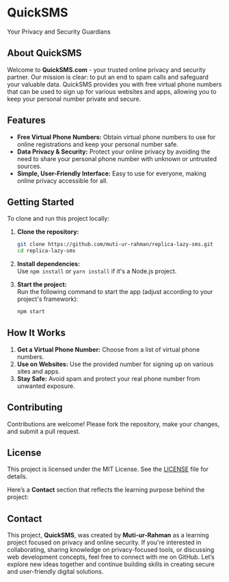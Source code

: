 
# QuickSMS 

Your Privacy and Security Guardians

## About QuickSMS

Welcome to **QuickSMS.com** - your trusted online privacy and security partner. Our mission is clear: to put an end to spam calls and safeguard your valuable data. QuickSMS provides you with free virtual phone numbers that can be used to sign up for various websites and apps, allowing you to keep your personal number private and secure.

## Features

- **Free Virtual Phone Numbers:** Obtain virtual phone numbers to use for online registrations and keep your personal number safe.
- **Data Privacy & Security:** Protect your online privacy by avoiding the need to share your personal phone number with unknown or untrusted sources.
- **Simple, User-Friendly Interface:** Easy to use for everyone, making online privacy accessible for all.

## Getting Started

To clone and run this project locally:

1. **Clone the repository:**
   ```bash
   git clone https://github.com/muti-ur-rahman/replica-lazy-sms.git
   cd replica-lazy-sms
   ```

2. **Install dependencies:**  
   Use `npm install` or `yarn install` if it's a Node.js project.

3. **Start the project:**  
   Run the following command to start the app (adjust according to your project's framework):
   ```bash
   npm start
   ```

## How It Works

1. **Get a Virtual Phone Number:** Choose from a list of virtual phone numbers.
2. **Use on Websites:** Use the provided number for signing up on various sites and apps.
3. **Stay Safe:** Avoid spam and protect your real phone number from unwanted exposure.

## Contributing

Contributions are welcome! Please fork the repository, make your changes, and submit a pull request. 

## License

This project is licensed under the MIT License. See the [LICENSE](LICENSE) file for details.

Here’s a **Contact** section that reflects the learning purpose behind the project:

## Contact

This project, **QuickSMS**, was created by **Muti-ur-Rahman** as a learning project focused on privacy and online security. If you're interested in collaborating, sharing knowledge on privacy-focused tools, or discussing web development concepts, feel free to connect with me on GitHub. Let’s explore new ideas together and continue building skills in creating secure and user-friendly digital solutions.

